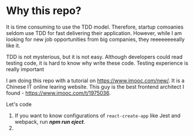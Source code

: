 # Why this repo?

It is time consuming to use the TDD model. Therefore, startup comoanies seldom use TDD for fast delivering their application. However, while I am looking for new job opportunities from big companies, they reeeeeeeeally like it.

TDD is not mysterious, but it is not easy. Although developers could read testing code, it is hard to know why write these code. Testing experience is really important

I am doing this repo with a tutorial on https://www.imooc.com/new/. It is a Chinese IT online learing website. This guy is the best frontend architect I found - https://www.imooc.com/t/1975036.

Let's code

1. If you want to know configurations of `react-create-app` like Jest and webpack, run **_npm run eject_**.
2.
